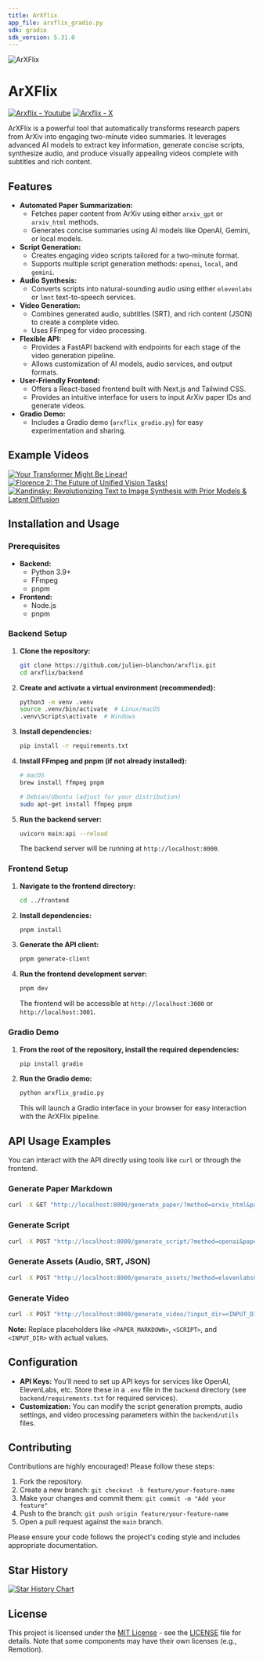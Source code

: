 ```yaml
---
title: ArXflix
app_file: arxflix_gradio.py
sdk: gradio
sdk_version: 5.31.0
---
```


![ArXFlix](./assets/image/llama6.png)

# ArXFlix

[![Arxflix - Youtube](https://img.shields.io/badge/Arxflix-Youtube-red)](https://www.youtube.com/@Arxflix)
[![Arxflix - X](https://img.shields.io/badge/Arxflix-X-black)](https://x.com/arxflix)

ArXFlix is a powerful tool that automatically transforms research papers from ArXiv into engaging two-minute video summaries. It leverages advanced AI models to extract key information, generate concise scripts, synthesize audio, and produce visually appealing videos complete with subtitles and rich content.

## Features

-   **Automated Paper Summarization:**
    -   Fetches paper content from ArXiv using either `arxiv_gpt` or `arxiv_html` methods.
    -   Generates concise summaries using AI models like OpenAI, Gemini, or local models.
-   **Script Generation:**
    -   Creates engaging video scripts tailored for a two-minute format.
    -   Supports multiple script generation methods: `openai`, `local`, and `gemini`.
-   **Audio Synthesis:**
    -   Converts scripts into natural-sounding audio using either `elevenlabs` or `lmnt` text-to-speech services.
-   **Video Generation:**
    -   Combines generated audio, subtitles (SRT), and rich content (JSON) to create a complete video.
    -   Uses FFmpeg for video processing.
-   **Flexible API:**
    -   Provides a FastAPI backend with endpoints for each stage of the video generation pipeline.
    -   Allows customization of AI models, audio services, and output formats.
-   **User-Friendly Frontend:**
    -   Offers a React-based frontend built with Next.js and Tailwind CSS.
    -   Provides an intuitive interface for users to input ArXiv paper IDs and generate videos.
-   **Gradio Demo:**
    -   Includes a Gradio demo (`arxflix_gradio.py`) for easy experimentation and sharing.

## Example Videos

[![Your Transformer Might Be Linear!](https://img.youtube.com/vi/FqGK-FDztgg/default.jpg)](https://youtu.be/FqGK-FDztgg)
[![Florence 2: The Future of Unified Vision Tasks!](https://img.youtube.com/vi/umc-jUMqrmE/default.jpg)](https://youtu.be/umc-jUMqrmE)
[![Kandinsky: Revolutionizing Text to Image Synthesis with Prior Models & Latent Diffusion](https://img.youtube.com/vi/1HptxaIGywk/default.jpg)](https://youtu.be/1HptxaIGywk)

## Installation and Usage

### Prerequisites

-   **Backend:**
    -   Python 3.9+
    -   FFmpeg
    -   pnpm
-   **Frontend:**
    -   Node.js
    -   pnpm

### Backend Setup

1. **Clone the repository:**

    ```bash
    git clone https://github.com/julien-blanchon/arxflix.git
    cd arxflix/backend
    ```

2. **Create and activate a virtual environment (recommended):**

    ```bash
    python3 -m venv .venv
    source .venv/bin/activate  # Linux/macOS
    .venv\Scripts\activate  # Windows
    ```

3. **Install dependencies:**

    ```bash
    pip install -r requirements.txt
    ```

4. **Install FFmpeg and pnpm (if not already installed):**

    ```bash
    # macOS
    brew install ffmpeg pnpm

    # Debian/Ubuntu (adjust for your distribution)
    sudo apt-get install ffmpeg pnpm
    ```

5. **Run the backend server:**

    ```bash
    uvicorn main:api --reload
    ```

    The backend server will be running at `http://localhost:8000`.

### Frontend Setup

1. **Navigate to the frontend directory:**

    ```bash
    cd ../frontend
    ```

2. **Install dependencies:**

    ```bash
    pnpm install
    ```

3. **Generate the API client:**

    ```bash
    pnpm generate-client
    ```

4. **Run the frontend development server:**

    ```bash
    pnpm dev
    ```

    The frontend will be accessible at `http://localhost:3000` or `http://localhost:3001`.

### Gradio Demo

1. **From the root of the repository, install the required dependencies:**

    ```bash
    pip install gradio
    ```

2. **Run the Gradio demo:**

    ```bash
    python arxflix_gradio.py
    ```

    This will launch a Gradio interface in your browser for easy interaction with the ArXFlix pipeline.

## API Usage Examples

You can interact with the API directly using tools like `curl` or through the frontend.

### Generate Paper Markdown

```bash
curl -X GET "http://localhost:8000/generate_paper/?method=arxiv_html&paper_id=2404.02905"
```

### Generate Script

```bash
curl -X POST "http://localhost:8000/generate_script/?method=openai&paper_id=2404.02905&paper_markdown=<PAPER_MARKDOWN>" -H "Content-Type: application/json"
```

### Generate Assets (Audio, SRT, JSON)

```bash
curl -X POST "http://localhost:8000/generate_assets/?method=elevenlabs&script=<SCRIPT>" -H "Content-Type: application/json"
```

### Generate Video

```bash
curl -X POST "http://localhost:8000/generate_video/?input_dir=<INPUT_DIR>&output_video=output.mp4" -H "Content-Type: application/json"
```

**Note:** Replace placeholders like `<PAPER_MARKDOWN>`, `<SCRIPT>`, and `<INPUT_DIR>` with actual values.

## Configuration

-   **API Keys:** You'll need to set up API keys for services like OpenAI, ElevenLabs, etc. Store these in a `.env` file in the `backend` directory (see `backend/requirements.txt` for required services).
-   **Customization:** You can modify the script generation prompts, audio settings, and video processing parameters within the `backend/utils` files.

## Contributing

Contributions are highly encouraged! Please follow these steps:

1. Fork the repository.
2. Create a new branch: `git checkout -b feature/your-feature-name`
3. Make your changes and commit them: `git commit -m "Add your feature"`
4. Push to the branch: `git push origin feature/your-feature-name`
5. Open a pull request against the `main` branch.

Please ensure your code follows the project's coding style and includes appropriate documentation.

## Star History

[![Star History Chart](https://api.star-history.com/svg?repos=julien-blanchon/arxflix&type=Date)](https://star-history.com/#julien-blanchon/arxflix&Date)

## License

This project is licensed under the [MIT License](LICENSE) - see the [LICENSE](LICENSE) file for details. Note that some components may have their own licenses (e.g., Remotion).
